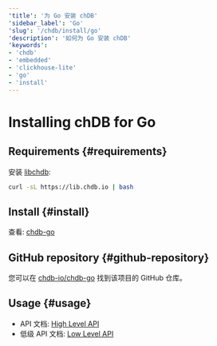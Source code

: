 ```yaml
---
'title': '为 Go 安装 chDB'
'sidebar_label': 'Go'
'slug': '/chdb/install/go'
'description': '如何为 Go 安装 chDB'
'keywords':
- 'chdb'
- 'embedded'
- 'clickhouse-lite'
- 'go'
- 'install'
---
```



# Installing chDB for Go

## Requirements {#requirements}

安装 [libchdb](https://github.com/chdb-io/chdb):

```bash
curl -sL https://lib.chdb.io | bash
```

## Install {#install}

查看: [chdb-go](https://github.com/chdb-io/chdb-go)

## GitHub repository {#github-repository}

您可以在 [chdb-io/chdb-go](https://github.com/chdb-io/chdb-go) 找到该项目的 GitHub 仓库。

## Usage {#usage}

- API 文档: [High Level API](https://github.com/chdb-io/chdb-go/blob/main/chdb.md)
- 低级 API 文档: [Low Level API](https://github.com/chdb-io/chdb-go/blob/main/lowApi.md)
